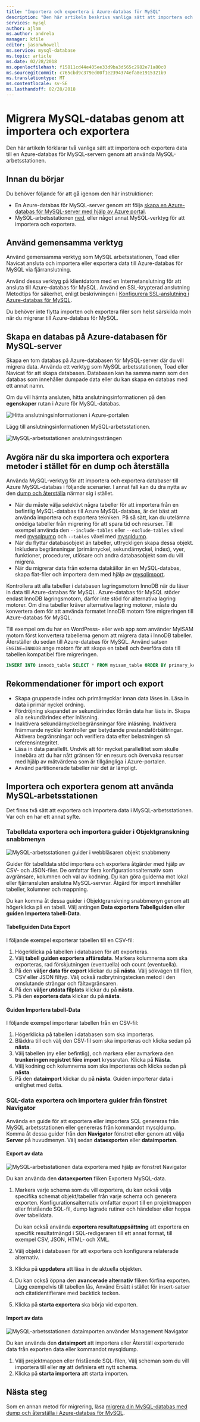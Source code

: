 ```yaml
---
title: "Importera och exportera i Azure-databas för MySQL"
description: "Den här artikeln beskrivs vanliga sätt att importera och exportera databaser i Azure-databas för MySQL, med hjälp av verktyg som MySQL-arbetsstationen."
services: mysql
author: ajlam
ms.author: andrela
manager: kfile
editor: jasonwhowell
ms.service: mysql-database
ms.topic: article
ms.date: 02/28/2018
ms.openlocfilehash: f15811cd44e405ee33d9ba3d565c2982e71a80c0
ms.sourcegitcommit: c765cbd9c379ed00f1e2394374efa8e1915321b9
ms.translationtype: MT
ms.contentlocale: sv-SE
ms.lasthandoff: 02/28/2018
---
```

# <a name="migrate-your-mysql-database-by-using-import-and-export"></a>Migrera MySQL-databas genom att importera och exportera
Den här artikeln förklarar två vanliga sätt att importera och exportera data till en Azure-databas för MySQL-servern genom att använda MySQL-arbetsstationen. 

## <a name="before-you-begin"></a>Innan du börjar
Du behöver följande för att gå igenom den här instruktioner:
- En Azure-databas för MySQL-server genom att följa [skapa en Azure-databas för MySQL-server med hjälp av Azure portal](quickstart-create-mysql-server-database-using-azure-portal.md).
- MySQL-arbetsstationen [ned](https://dev.mysql.com/downloads/workbench/), eller något annat MySQL-verktyg för att importera och exportera.

## <a name="use-common-tools"></a>Använd gemensamma verktyg
Använd gemensamma verktyg som MySQL arbetsstationen, Toad eller Navicat ansluta och importera eller exportera data till Azure-databas för MySQL via fjärranslutning. 

Använd dessa verktyg på klientdatorn med en Internetanslutning för att ansluta till Azure-databas för MySQL. Använd en SSL-krypterad anslutning Metodtips för säkerhet, enligt beskrivningen i [Konfigurera SSL-anslutning i Azure-databas för MySQL](concepts-ssl-connection-security.md).

Du behöver inte flytta importen och exportera filer som helst särskilda moln när du migrerar till Azure-databas för MySQL. 

## <a name="create-a-database-on-the-azure-database-for-mysql-server"></a>Skapa en databas på Azure-databasen för MySQL-server
Skapa en tom databas på Azure-databasen för MySQL-server där du vill migrera data. Använda ett verktyg som MySQL arbetsstationen, Toad eller Navicat för att skapa databasen. Databasen kan ha samma namn som den databas som innehåller dumpade data eller du kan skapa en databas med ett annat namn.

Om du vill hämta ansluten, hitta anslutningsinformationen på den **egenskaper** rutan i Azure för MySQL-databas.

![Hitta anslutningsinformationen i Azure-portalen](./media/concepts-migrate-import-export/1_server-properties-name-login.png)

Lägg till anslutningsinformationen MySQL-arbetsstationen.

![MySQL-arbetsstationen anslutningssträngen](./media/concepts-migrate-import-export/2_setup-new-connection.png)

## <a name="determine-when-to-use-import-and-export-techniques-instead-of-a-dump-and-restore"></a>Avgöra när du ska importera och exportera metoder i stället för en dump och återställa
Använda MySQL-verktyg för att importera och exportera databaser till Azure MySQL-databas i följande scenarier. I annat fall kan du dra nytta av den [dump och återställa](concepts-migrate-dump-restore.md) närmar sig i stället. 

- När du måste välja selektivt några tabeller för att importera från en befintlig MySQL-databas till Azure MySQL-databas, är det bäst att använda importera och exportera tekniken.  På så sätt, kan du utelämna onödiga tabeller från migrering för att spara tid och resurser. Till exempel använda den `--include-tables` eller `--exclude-tables` växel med [mysqlpump](https://dev.mysql.com/doc/refman/5.7/en/mysqlpump.html#option_mysqlpump_include-tables) och `--tables` växel med [mysqldump](https://dev.mysql.com/doc/refman/5.7/en/mysqldump.html#option_mysqldump_tables).
- När du flyttar databasobjekt än tabeller, uttryckligen skapa dessa objekt. Inkludera begränsningar (primärnyckel, sekundärnyckel, index), vyer, funktioner, procedurer, utlösare och andra databasobjekt som du vill migrera.
- När du migrerar data från externa datakällor än en MySQL-databas, skapa flat-filer och importera dem med hjälp av [mysqlimport](https://dev.mysql.com/doc/refman/5.7/en/mysqlimport.html).

Kontrollera att alla tabeller i databasen lagringsmotorn InnoDB när du läser in data till Azure-databas för MySQL. Azure-databas för MySQL stöder endast InnoDB lagringsmotorn, därför inte stöd för alternativa lagring motorer. Om dina tabeller kräver alternativa lagring motorer, måste du konvertera dem för att använda formatet InnoDB motorn före migreringen till Azure-databas för MySQL. 

Till exempel om du har en WordPress- eller web app som använder MyISAM motorn först konvertera tabellerna genom att migrera data i InnoDB tabeller. Återställer du sedan till Azure-databas för MySQL. Använd satsen `ENGINE=INNODB` ange motorn för att skapa en tabell och överföra data till tabellen kompatibel före migreringen. 

   ```sql
   INSERT INTO innodb_table SELECT * FROM myisam_table ORDER BY primary_key_columns
   ```

## <a name="performance-recommendations-for-import-and-export"></a>Rekommendationer för import och export
-   Skapa grupperade index och primärnycklar innan data läses in. Läsa in data i primär nyckel ordning. 
-   Fördröjning skapandet av sekundärindex förrän data har lästs in. Skapa alla sekundärindex efter inläsning. 
-   Inaktivera sekundärnyckelbegränsningar före inläsning. Inaktivera främmande nycklar kontroller ger betydande prestandaförbättringar. Aktivera begränsningar och verifiera data efter belastningen så referensintegritet.
-   Läsa in data parallellt. Undvik att för mycket parallellitet som skulle innebära att du har nått gränsen för en resurs och övervaka resurser med hjälp av mätvärdena som är tillgängliga i Azure-portalen. 
-   Använd partitionerade tabeller när det är lämpligt.

## <a name="import-and-export-by-using-mysql-workbench"></a>Importera och exportera genom att använda MySQL-arbetsstationen
Det finns två sätt att exportera och importera data i MySQL-arbetsstationen. Var och en har ett annat syfte. 

### <a name="table-data-export-and-import-wizards-from-the-object-browsers-context-menu"></a>Tabelldata exportera och importera guider i Objektgranskning snabbmenyn
![MySQL-arbetsstationen guider i webbläsaren objekt snabbmeny](./media/concepts-migrate-import-export/p1.png)

Guider för tabelldata stöd importera och exportera åtgärder med hjälp av CSV- och JSON-filer. De omfattar flera konfigurationsalternativ som avgränsare, kolumnen och val av kodning. Du kan göra guiderna mot lokal eller fjärransluten anslutna MySQL-servrar. Åtgärd för import innehåller tabeller, kolumner och mappning. 

Du kan komma åt dessa guider i Objektgranskning snabbmenyn genom att högerklicka på en tabell. Välj antingen **Data exportera Tabellguiden** eller **guiden Importera tabell-Data**. 

#### <a name="table-data-export-wizard"></a>Tabellguiden Data Export
I följande exempel exporterar tabellen till en CSV-fil: 
1. Högerklicka på tabellen i databasen för att exporteras. 
2. Välj **tabell guiden exportera affärsdata**. Markera kolumnerna som ska exporteras, rad förskjutningen (eventuella) och count (eventuella). 
3. På den **väljer data för export** klickar du på **nästa**. Välj sökvägen till filen, CSV eller JSON filtyp. Välj också radbrytningstecken metod i den omslutande strängar och fältavgränsaren. 
4. På den **väljer utdata filplats** klickar du på **nästa**. 
5. På den **exportera data** klickar du på **nästa**.

#### <a name="table-data-import-wizard"></a>Guiden Importera tabell-Data
I följande exempel importerar tabellen från en CSV-fil:
1. Högerklicka på tabellen i databasen som ska importeras. 
2. Bläddra till och välj den CSV-fil som ska importeras och klicka sedan på **nästa**. 
3. Välj tabellen (ny eller befintlig), och markera eller avmarkera den **trunkeringen registret före import** kryssrutan. Klicka på **Nästa**.
4. Välj kodning och kolumnerna som ska importeras och klicka sedan på **nästa**. 
5. På den **dataimport** klickar du på **nästa**. Guiden importerar data i enlighet med detta.

### <a name="sql-data-export-and-import-wizards-from-the-navigator-pane"></a>SQL-data exportera och importera guider från fönstret Navigator
Använda en guide för att exportera eller importera SQL genereras från MySQL arbetsstationen eller genereras från kommandot mysqldump. Komma åt dessa guider från den **Navigator** fönstret eller genom att välja **Server** på huvudmenyn. Välj sedan **dataexporten** eller **dataimporten**. 

#### <a name="data-export"></a>Export av data
![MySQL-arbetsstationen data exportera med hjälp av fönstret Navigator](./media/concepts-migrate-import-export/p2.png)

Du kan använda den **dataexporten** fliken Exportera MySQL-data. 
1. Markera varje schema som du vill exportera, du kan också välja specifika schemat objekt/tabeller från varje schema och generera exporten. Konfigurationsalternativ omfattar export till en projektmappen eller fristående SQL-fil, dump lagrade rutiner och händelser eller hoppa över tabelldata. 
 
   Du kan också använda **exportera resultatuppsättning** att exportera en specifik resultatmängd i SQL-redigeraren till ett annat format, till exempel CSV, JSON, HTML- och XML. 
3. Välj objekt i databasen för att exportera och konfigurera relaterade alternativ.
4. Klicka på **uppdatera** att läsa in de aktuella objekten.
5. Du kan också öppna den **avancerade alternativ** fliken förfina exporten. Lägg exempelvis till tabellen lås, Använd Ersätt i stället för insert-satser och citatidentifierare med backtick tecken.
6. Klicka på **starta exportera** ska börja vid exporten.


#### <a name="data-import"></a>Import av data
![MySQL-arbetsstationen dataimporten använder Management Navigator](./media/concepts-migrate-import-export/p3.png)

Du kan använda den **dataimport** att importera eller Återställ exporterade data från exporten data eller kommandot mysqldump. 
1. Välj projektmappen eller fristående SQL-filen, Välj scheman som du vill importera till eller **ny** att definiera ett nytt schema. 
2. Klicka på **starta importera** att starta importen.

## <a name="next-steps"></a>Nästa steg
Som en annan metod för migrering, läsa [migrera din MySQL-databas med dump och återställa i Azure-databas för MySQL](concepts-migrate-dump-restore.md). 
